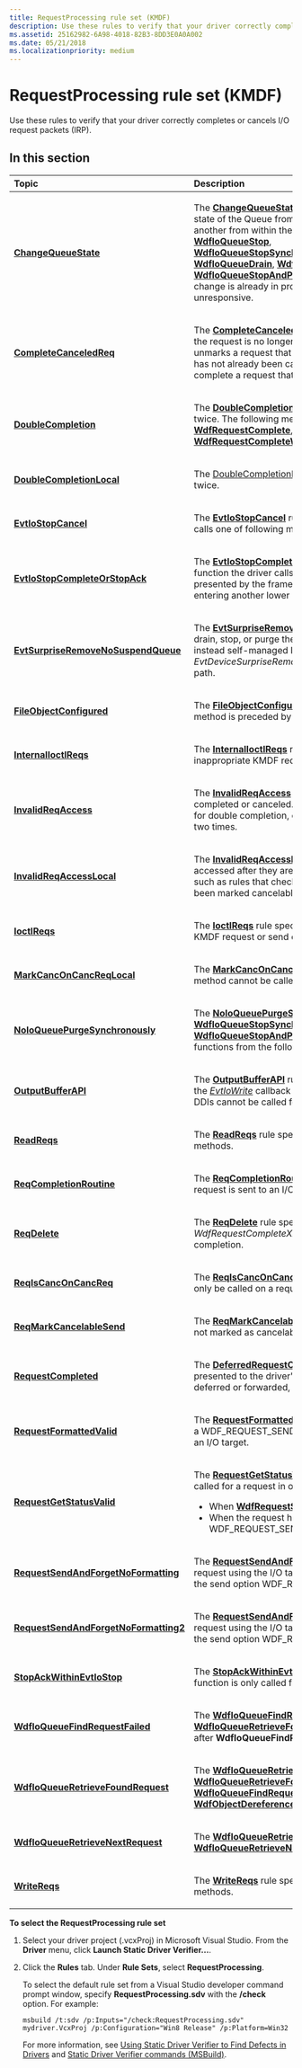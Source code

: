 ```yaml
---
title: RequestProcessing rule set (KMDF)
description: Use these rules to verify that your driver correctly completes or cancels I/O request packets (IRP).
ms.assetid: 25162982-6A98-4018-82B3-8DD3E0A0A002
ms.date: 05/21/2018
ms.localizationpriority: medium
---
```


# RequestProcessing rule set (KMDF)


Use these rules to verify that your driver correctly completes or cancels I/O request packets (IRP).

## In this section


<table>
<colgroup>
<col width="50%" />
<col width="50%" />
</colgroup>
<thead>
<tr class="header">
<th align="left">Topic</th>
<th align="left">Description</th>
</tr>
</thead>
<tbody>
<tr class="odd">
<td align="left"><p><a href="kmdf-changequeuestate.md" data-raw-source="[&lt;strong&gt;ChangeQueueState&lt;/strong&gt;](kmdf-changequeuestate.md)"><strong>ChangeQueueState</strong></a></p></td>
<td align="left"><p>The <a href="kmdf-changequeuestate.md" data-raw-source="[&lt;strong&gt;ChangeQueueState&lt;/strong&gt;](kmdf-changequeuestate.md)"><strong>ChangeQueueState</strong></a> rule specifies that the WDF driver doesn't try to change the state of the Queue from concurrent threads or doesn’t call state changing DDIs one after another from within the same thread. Queue state changing callback functions are <a href="https://msdn.microsoft.com/library/windows/hardware/ff548482" data-raw-source="[&lt;strong&gt;WdfIoQueueStop&lt;/strong&gt;](https://msdn.microsoft.com/library/windows/hardware/ff548482)"><strong>WdfIoQueueStop</strong></a>, <a href="https://msdn.microsoft.com/library/windows/hardware/ff548489" data-raw-source="[&lt;strong&gt;WdfIoQueueStopSynchronously&lt;/strong&gt;](https://msdn.microsoft.com/library/windows/hardware/ff548489)"><strong>WdfIoQueueStopSynchronously</strong></a>,<a href="https://msdn.microsoft.com/library/windows/hardware/ff548442" data-raw-source="[&lt;strong&gt;WdfIoQueuePurge&lt;/strong&gt;](https://msdn.microsoft.com/library/windows/hardware/ff548442)"><strong>WdfIoQueuePurge</strong></a>,<a href="https://msdn.microsoft.com/library/windows/hardware/ff548449" data-raw-source="[&lt;strong&gt;WdfIoQueuePurgeSynchronously&lt;/strong&gt;](https://msdn.microsoft.com/library/windows/hardware/ff548449)"><strong>WdfIoQueuePurgeSynchronously</strong></a>, <a href="https://msdn.microsoft.com/library/windows/hardware/ff547406" data-raw-source="[&lt;strong&gt;WdfIoQueueDrain&lt;/strong&gt;](https://msdn.microsoft.com/library/windows/hardware/ff547406)"><strong>WdfIoQueueDrain</strong></a>, <a href="https://msdn.microsoft.com/library/windows/hardware/ff547412" data-raw-source="[&lt;strong&gt;WdfIoQueueDrainSynchronously&lt;/strong&gt;](https://msdn.microsoft.com/library/windows/hardware/ff547412)"><strong>WdfIoQueueDrainSynchronously</strong></a>, <a href="https://msdn.microsoft.com/library/windows/hardware/hh439289" data-raw-source="[&lt;strong&gt;WdfIoQueueStopAndPurge&lt;/strong&gt;](https://msdn.microsoft.com/library/windows/hardware/hh439289)"><strong>WdfIoQueueStopAndPurge</strong></a> and <a href="https://msdn.microsoft.com/library/windows/hardware/hh439293" data-raw-source="[&lt;strong&gt;WdfIoQueueStopAndPurgeSynchronously&lt;/strong&gt;](https://msdn.microsoft.com/library/windows/hardware/hh439293)"><strong>WdfIoQueueStopAndPurgeSynchronously</strong></a>. If these DDIs are called when a Queue state change is already in progress it will cause a computer to crash or to become unresponsive.</p></td>
</tr>
<tr class="even">
<td align="left"><p><a href="kmdf-completecanceledreq.md" data-raw-source="[&lt;strong&gt;CompleteCanceledReq&lt;/strong&gt;](kmdf-completecanceledreq.md)"><strong>CompleteCanceledReq</strong></a></p></td>
<td align="left"><p>The <a href="kmdf-completecanceledreq.md" data-raw-source="[&lt;strong&gt;CompleteCanceledReq&lt;/strong&gt;](kmdf-completecanceledreq.md)"><strong>CompleteCanceledReq</strong></a> rule specifies that if the request has already been canceled, the request is no longer valid, and the driver should not complete it. While the driver unmarks a request that was previously marked cancelable, it must check that the request has not already been canceled. If the driver does not make this check, the driver might complete a request that has been freed.</p></td>
</tr>
<tr class="odd">
<td align="left"><p><a href="kmdf-doublecompletion.md" data-raw-source="[&lt;strong&gt;DoubleCompletion&lt;/strong&gt;](kmdf-doublecompletion.md)"><strong>DoubleCompletion</strong></a></p></td>
<td align="left"><p>The <a href="kmdf-doublecompletion.md" data-raw-source="[&lt;strong&gt;DoubleCompletion&lt;/strong&gt;](kmdf-doublecompletion.md)"><strong>DoubleCompletion</strong></a> rule specifies that drivers must not complete an I/O request twice. The following methods should not be called twice in a row for the same request: <a href="https://msdn.microsoft.com/library/windows/hardware/ff549945" data-raw-source="[&lt;strong&gt;WdfRequestComplete&lt;/strong&gt;](https://msdn.microsoft.com/library/windows/hardware/ff549945)"><strong>WdfRequestComplete</strong></a>, <a href="https://msdn.microsoft.com/library/windows/hardware/ff549948" data-raw-source="[&lt;strong&gt;WdfRequestCompleteWithInformation&lt;/strong&gt;](https://msdn.microsoft.com/library/windows/hardware/ff549948)"><strong>WdfRequestCompleteWithInformation</strong></a>, <a href="https://msdn.microsoft.com/library/windows/hardware/ff549949" data-raw-source="[&lt;strong&gt;WdfRequestCompleteWithPriorityBoost&lt;/strong&gt;](https://msdn.microsoft.com/library/windows/hardware/ff549949)"><strong>WdfRequestCompleteWithPriorityBoost</strong></a>.</p></td>
</tr>
<tr class="even">
<td align="left"><p><a href="kmdf-doublecompletionlocal.md" data-raw-source="[&lt;strong&gt;DoubleCompletionLocal&lt;/strong&gt;](kmdf-doublecompletionlocal.md)"><strong>DoubleCompletionLocal</strong></a></p></td>
<td align="left"><p>The <a href="kmdf-doublecompletionlocal.md" data-raw-source="[DoubleCompletionLocal](kmdf-doublecompletionlocal.md)">DoubleCompletionLocal</a> rule specifies that drivers must not complete an I/O request twice.</p></td>
</tr>
<tr class="odd">
<td align="left"><p><a href="kmdf-evtiostopcancel.md" data-raw-source="[&lt;strong&gt;EvtIoStopCancel&lt;/strong&gt;](kmdf-evtiostopcancel.md)"><strong>EvtIoStopCancel</strong></a></p></td>
<td align="left"><p>The <a href="kmdf-evtiostopcancel.md" data-raw-source="[&lt;strong&gt;EvtIoStopCancel&lt;/strong&gt;](kmdf-evtiostopcancel.md)"><strong>EvtIoStopCancel</strong></a> rule specifies that within the <a href="https://msdn.microsoft.com/library/windows/hardware/ff541788" data-raw-source="[&lt;em&gt;EvtIoStop&lt;/em&gt;](https://msdn.microsoft.com/library/windows/hardware/ff541788)"><em>EvtIoStop</em></a> callback function, the driver calls one of following methods for I/O requests that are not cancelable.</p></td>
</tr>
<tr class="even">
<td align="left"><p><a href="kmdf-evtiostopcompleteorstopack.md" data-raw-source="[&lt;strong&gt;EvtIoStopCompleteOrStopAck&lt;/strong&gt;](kmdf-evtiostopcompleteorstopack.md)"><strong>EvtIoStopCompleteOrStopAck</strong></a></p></td>
<td align="left"><p>The <a href="kmdf-evtiostopcompleteorstopack.md" data-raw-source="[&lt;strong&gt;EvtIoStopCompleteOrStopAck&lt;/strong&gt;](kmdf-evtiostopcompleteorstopack.md)"><strong>EvtIoStopCompleteOrStopAck</strong></a> rule specifies that within the <a href="https://msdn.microsoft.com/library/windows/hardware/ff541788" data-raw-source="[&lt;em&gt;EvtIoStop&lt;/em&gt;](https://msdn.microsoft.com/library/windows/hardware/ff541788)"><em>EvtIoStop</em></a> callback function the driver calls one of the following methods for each I/O request that is presented by the framework. If this is not done, the driver might block the system from entering another lower power state.</p></td>
</tr>
<tr class="odd">
<td align="left"><p><a href="kmdf-evtsurpriseremovenosuspendqueue.md" data-raw-source="[&lt;strong&gt;EvtSurpriseRemoveNoSuspendQueue&lt;/strong&gt;](kmdf-evtsurpriseremovenosuspendqueue.md)"><strong>EvtSurpriseRemoveNoSuspendQueue</strong></a></p></td>
<td align="left"><p>The <a href="kmdf-evtsurpriseremovenosuspendqueue.md" data-raw-source="[&lt;strong&gt;EvtSurpriseRemoveNoSuspendQueue&lt;/strong&gt;](kmdf-evtsurpriseremovenosuspendqueue.md)"><strong>EvtSurpriseRemoveNoSuspendQueue</strong></a> rule specifies that WDF Drivers shouldn’t drain, stop, or purge the queue from <a href="https://msdn.microsoft.com/library/windows/hardware/ff540913" data-raw-source="[&lt;em&gt;EvtDeviceSurpriseRemoval&lt;/em&gt;](https://msdn.microsoft.com/library/windows/hardware/ff540913)"><em>EvtDeviceSurpriseRemoval</em></a> callback function, instead self-managed I/O callback functions should be used. The <em>EvtDeviceSurpriseRemoval</em> callback function isn’t synchronized with the power-down path.</p></td>
</tr>
<tr class="even">
<td align="left"><p><a href="kmdf-fileobjectconfigured.md" data-raw-source="[&lt;strong&gt;FileObjectConfigured&lt;/strong&gt;](kmdf-fileobjectconfigured.md)"><strong>FileObjectConfigured</strong></a></p></td>
<td align="left"><p>The <a href="kmdf-fileobjectconfigured.md" data-raw-source="[&lt;strong&gt;FileObjectConfigured&lt;/strong&gt;](kmdf-fileobjectconfigured.md)"><strong>FileObjectConfigured</strong></a> rule specifies that a call to the <a href="https://msdn.microsoft.com/library/windows/hardware/ff549963" data-raw-source="[&lt;strong&gt;WdfRequestGetFileObject&lt;/strong&gt;](https://msdn.microsoft.com/library/windows/hardware/ff549963)"><strong>WdfRequestGetFileObject</strong></a> method is preceded by a call to <a href="https://msdn.microsoft.com/library/windows/hardware/ff546107" data-raw-source="[&lt;strong&gt;WdfDeviceInitSetFileObjectConfig&lt;/strong&gt;](https://msdn.microsoft.com/library/windows/hardware/ff546107)"><strong>WdfDeviceInitSetFileObjectConfig</strong></a>.</p></td>
</tr>
<tr class="odd">
<td align="left"><p><a href="kmdf-internalioctlreqs.md" data-raw-source="[&lt;strong&gt;InternalIoctlReqs&lt;/strong&gt;](kmdf-internalioctlreqs.md)"><strong>InternalIoctlReqs</strong></a></p></td>
<td align="left"><p>The <a href="kmdf-internalioctlreqs.md" data-raw-source="[&lt;strong&gt;InternalIoctlReqs&lt;/strong&gt;](kmdf-internalioctlreqs.md)"><strong>InternalIoctlReqs</strong></a> rule specifies that internal IOCTL requests are not passed to inappropriate KMDF request-send device driver interfaces (DDIs).</p></td>
</tr>
<tr class="even">
<td align="left"><p><a href="kmdf-invalidreqaccess.md" data-raw-source="[&lt;strong&gt;InvalidReqAccess&lt;/strong&gt;](kmdf-invalidreqaccess.md)"><strong>InvalidReqAccess</strong></a></p></td>
<td align="left"><p>The <a href="kmdf-invalidreqaccess.md" data-raw-source="[&lt;strong&gt;InvalidReqAccess&lt;/strong&gt;](kmdf-invalidreqaccess.md)"><strong>InvalidReqAccess</strong></a> rule specifies that requests are not accessed after they are completed or canceled. This rule might overlap with other rules, such as rules that check for double completion, or rules that check for requests have been marked cancelable two times.</p></td>
</tr>
<tr class="odd">
<td align="left"><p><a href="kmdf-invalidreqaccesslocal.md" data-raw-source="[&lt;strong&gt;InvalidReqAccessLocal&lt;/strong&gt;](kmdf-invalidreqaccesslocal.md)"><strong>InvalidReqAccessLocal</strong></a></p></td>
<td align="left"><p>The <a href="kmdf-invalidreqaccesslocal.md" data-raw-source="[&lt;strong&gt;InvalidReqAccessLocal&lt;/strong&gt;](kmdf-invalidreqaccesslocal.md)"><strong>InvalidReqAccessLocal</strong></a> rule specifies that locally created requests are not accessed after they are completed or canceled. This rule might overlap with other rules, such as rules that check for double completion, or rules that check for requests have been marked cancelable two times.</p></td>
</tr>
<tr class="even">
<td align="left"><p><a href="kmdf-ioctlreqs.md" data-raw-source="[&lt;strong&gt;IoctlReqs&lt;/strong&gt;](kmdf-ioctlreqs.md)"><strong>IoctlReqs</strong></a></p></td>
<td align="left"><p>The <a href="kmdf-ioctlreqs.md" data-raw-source="[&lt;strong&gt;IoctlReqs&lt;/strong&gt;](kmdf-ioctlreqs.md)"><strong>IoctlReqs</strong></a> rule specifies that IOCTL requests must not be passed to inappropriate KMDF request or send device driver interfaces (DDIs).</p></td>
</tr>
<tr class="odd">
<td align="left"><p><a href="kmdf-markcanconcancreqlocal.md" data-raw-source="[&lt;strong&gt;MarkCancOnCancReqLocal&lt;/strong&gt;](kmdf-markcanconcancreqlocal.md)"><strong>MarkCancOnCancReqLocal</strong></a></p></td>
<td align="left"><p>The <a href="kmdf-markcanconcancreqlocal.md" data-raw-source="[&lt;strong&gt;MarkCancOnCancReqLocal&lt;/strong&gt;](kmdf-markcanconcancreqlocal.md)"><strong>MarkCancOnCancReqLocal</strong></a> rule specifies that <a href="https://msdn.microsoft.com/library/windows/hardware/ff549983" data-raw-source="[&lt;strong&gt;WdfRequestMarkCancelable&lt;/strong&gt;](https://msdn.microsoft.com/library/windows/hardware/ff549983)"><strong>WdfRequestMarkCancelable</strong></a> method cannot be called two consecutive times on the same I/O request.</p></td>
</tr>
<tr class="even">
<td align="left"><p><a href="noioqueuepurgesynchronously.md" data-raw-source="[&lt;strong&gt;NoIoQueuePurgeSynchronously&lt;/strong&gt;](noioqueuepurgesynchronously.md)"><strong>NoIoQueuePurgeSynchronously</strong></a></p></td>
<td align="left"><p>The <a href="noioqueuepurgesynchronously.md" data-raw-source="[&lt;strong&gt;NoIoQueuePurgeSynchronously&lt;/strong&gt;](noioqueuepurgesynchronously.md)"><strong>NoIoQueuePurgeSynchronously</strong></a> rule verifies that WDF drivers don't call the <a href="https://msdn.microsoft.com/library/windows/hardware/ff548489" data-raw-source="[&lt;strong&gt;WdfIoQueueStopSynchronously&lt;/strong&gt;](https://msdn.microsoft.com/library/windows/hardware/ff548489)"><strong>WdfIoQueueStopSynchronously</strong></a>, <a href="https://msdn.microsoft.com/library/windows/hardware/ff547412" data-raw-source="[&lt;strong&gt;WdfIoQueueDrainSynchronously&lt;/strong&gt;](https://msdn.microsoft.com/library/windows/hardware/ff547412)"><strong>WdfIoQueueDrainSynchronously</strong></a>, <a href="https://msdn.microsoft.com/library/windows/hardware/hh439293" data-raw-source="[&lt;strong&gt;WdfIoQueueStopAndPurgeSynchronously&lt;/strong&gt;](https://msdn.microsoft.com/library/windows/hardware/hh439293)"><strong>WdfIoQueueStopAndPurgeSynchronously</strong></a>, or <a href="https://msdn.microsoft.com/library/windows/hardware/ff548449" data-raw-source="[&lt;strong&gt;WdfIoQueuePurgeSynchronously&lt;/strong&gt;](https://msdn.microsoft.com/library/windows/hardware/ff548449)"><strong>WdfIoQueuePurgeSynchronously</strong></a> functions from the following EvtIO queue object event callback functions:</p></td>
</tr>
<tr class="odd">
<td align="left"><p><a href="kmdf-outputbufferapi.md" data-raw-source="[&lt;strong&gt;OutputBufferAPI&lt;/strong&gt;](kmdf-outputbufferapi.md)"><strong>OutputBufferAPI</strong></a></p></td>
<td align="left"><p>The <a href="kmdf-outputbufferapi.md" data-raw-source="[&lt;strong&gt;OutputBufferAPI&lt;/strong&gt;](kmdf-outputbufferapi.md)"><strong>OutputBufferAPI</strong></a> rule specifies that the correct DDIs for buffer retrieval are used in the <a href="https://msdn.microsoft.com/library/windows/hardware/ff541813" data-raw-source="[&lt;em&gt;EvtIoWrite&lt;/em&gt;](https://msdn.microsoft.com/library/windows/hardware/ff541813)"><em>EvtIoWrite</em></a> callback function. Within the <em>EvtIoWrite</em> callback function, the following DDIs cannot be called for buffer retrieval:</p></td>
</tr>
<tr class="even">
<td align="left"><p><a href="kmdf-readreqs.md" data-raw-source="[&lt;strong&gt;ReadReqs&lt;/strong&gt;](kmdf-readreqs.md)"><strong>ReadReqs</strong></a></p></td>
<td align="left"><p>The <a href="kmdf-readreqs.md" data-raw-source="[&lt;strong&gt;ReadReqs&lt;/strong&gt;](kmdf-readreqs.md)"><strong>ReadReqs</strong></a> rule specifies that read requests are not passed to inappropriate KMDF methods.</p></td>
</tr>
<tr class="odd">
<td align="left"><p><a href="kmdf-reqcompletionroutine.md" data-raw-source="[&lt;strong&gt;ReqCompletionRoutine&lt;/strong&gt;](kmdf-reqcompletionroutine.md)"><strong>ReqCompletionRoutine</strong></a></p></td>
<td align="left"><p>The <a href="kmdf-reqcompletionroutine.md" data-raw-source="[&lt;strong&gt;ReqCompletionRoutine&lt;/strong&gt;](kmdf-reqcompletionroutine.md)"><strong>ReqCompletionRoutine</strong></a> rule specifies that a completion routine must be set before a request is sent to an I/O target.</p></td>
</tr>
<tr class="even">
<td align="left"><p><a href="kmdf-reqdelete.md" data-raw-source="[&lt;strong&gt;ReqDelete&lt;/strong&gt;](kmdf-reqdelete.md)"><strong>ReqDelete</strong></a></p></td>
<td align="left"><p>The <a href="kmdf-reqdelete.md" data-raw-source="[&lt;strong&gt;ReqDelete&lt;/strong&gt;](kmdf-reqdelete.md)"><strong>ReqDelete</strong></a> rule specifies that driver-created requests are not passed to <em>WdfRequestCompleteXxx</em> functions. Instead, the request should be deleted upon completion.</p></td>
</tr>
<tr class="odd">
<td align="left"><p><a href="kmdf-reqiscanconcancreq.md" data-raw-source="[&lt;strong&gt;ReqIsCancOnCancReq&lt;/strong&gt;](kmdf-reqiscanconcancreq.md)"><strong>ReqIsCancOnCancReq</strong></a></p></td>
<td align="left"><p>The <a href="kmdf-reqiscanconcancreq.md" data-raw-source="[&lt;strong&gt;ReqIsCancOnCancReq&lt;/strong&gt;](kmdf-reqiscanconcancreq.md)"><strong>ReqIsCancOnCancReq</strong></a> rule specifies that the <a href="https://msdn.microsoft.com/library/windows/hardware/ff549976" data-raw-source="[&lt;strong&gt;WdfRequestIsCanceled&lt;/strong&gt;](https://msdn.microsoft.com/library/windows/hardware/ff549976)"><strong>WdfRequestIsCanceled</strong></a> method can only be called on a request that is not marked as cancelable.</p></td>
</tr>
<tr class="even">
<td align="left"><p><a href="kmdf-reqmarkcancelablesend.md" data-raw-source="[&lt;strong&gt;ReqMarkCancelableSend&lt;/strong&gt;](kmdf-reqmarkcancelablesend.md)"><strong>ReqMarkCancelableSend</strong></a></p></td>
<td align="left"><p>The <a href="kmdf-reqmarkcancelablesend.md" data-raw-source="[&lt;strong&gt;ReqMarkCancelableSend&lt;/strong&gt;](kmdf-reqmarkcancelablesend.md)"><strong>ReqMarkCancelableSend</strong></a> rule specifies that requests forwarded by the driver are not marked as cancelable by calling <a href="https://msdn.microsoft.com/library/windows/hardware/ff549983" data-raw-source="[&lt;strong&gt;WdfRequestMarkCancelable&lt;/strong&gt;](https://msdn.microsoft.com/library/windows/hardware/ff549983)"><strong>WdfRequestMarkCancelable</strong></a>.</p></td>
</tr>
<tr class="odd">
<td align="left"><p><a href="kmdf-requestcompleted.md" data-raw-source="[&lt;strong&gt;RequestCompleted&lt;/strong&gt;](kmdf-requestcompleted.md)"><strong>RequestCompleted</strong></a></p></td>
<td align="left"><p>The <a href="kmdf-deferredrequestcompleted.md" data-raw-source="[&lt;strong&gt;DeferredRequestCompleted&lt;/strong&gt;](kmdf-deferredrequestcompleted.md)"><strong>DeferredRequestCompleted</strong></a> rule specifies that for a non-filter driver each request presented to the driver's default I/O queue must be completed, unless the request is deferred or forwarded, or if <a href="https://msdn.microsoft.com/library/windows/hardware/ff550033" data-raw-source="[&lt;strong&gt;WdfRequestStopAcknowledge&lt;/strong&gt;](https://msdn.microsoft.com/library/windows/hardware/ff550033)"><strong>WdfRequestStopAcknowledge</strong></a> is called.</p></td>
</tr>
<tr class="even">
<td align="left"><p><a href="kmdf-requestformattedvalid.md" data-raw-source="[&lt;strong&gt;RequestFormattedValid&lt;/strong&gt;](kmdf-requestformattedvalid.md)"><strong>RequestFormattedValid</strong></a></p></td>
<td align="left"><p>The <a href="kmdf-requestformattedvalid.md" data-raw-source="[&lt;strong&gt;RequestFormattedValid&lt;/strong&gt;](kmdf-requestformattedvalid.md)"><strong>RequestFormattedValid</strong></a> rule specifies that the driver formats all requests, except for a WDF_REQUEST_SEND_OPTION_SEND_AND_FORGET request, before it sends them to an I/O target.</p></td>
</tr>
<tr class="odd">
<td align="left"><p><a href="kmdf-requestgetstatusvalid.md" data-raw-source="[&lt;strong&gt;RequestGetStatusValid&lt;/strong&gt;](kmdf-requestgetstatusvalid.md)"><strong>RequestGetStatusValid</strong></a></p></td>
<td align="left"><p>The <a href="kmdf-requestgetstatusvalid.md" data-raw-source="[&lt;strong&gt;RequestGetStatusValid&lt;/strong&gt;](kmdf-requestgetstatusvalid.md)"><strong>RequestGetStatusValid</strong></a> rule that specifies that <a href="https://msdn.microsoft.com/library/windows/hardware/ff549974" data-raw-source="[&lt;strong&gt;WdfRequestGetStatus&lt;/strong&gt;](https://msdn.microsoft.com/library/windows/hardware/ff549974)"><strong>WdfRequestGetStatus</strong></a> should be called for a request in one of the following situations:</p>
<ul>
<li>When <a href="https://msdn.microsoft.com/library/windows/hardware/ff550027" data-raw-source="[&lt;strong&gt;WdfRequestSend&lt;/strong&gt;](https://msdn.microsoft.com/library/windows/hardware/ff550027)"><strong>WdfRequestSend</strong></a> returns failure.</li>
<li>When the request has been sent with WDF_REQUEST_SEND_OPTION_SYNCHRONOUS.</li>
</ul></td>
</tr>
<tr class="even">
<td align="left"><p><a href="kmdf-requestsendandforgetnoformatting.md" data-raw-source="[&lt;strong&gt;RequestSendAndForgetNoFormatting&lt;/strong&gt;](kmdf-requestsendandforgetnoformatting.md)"><strong>RequestSendAndForgetNoFormatting</strong></a></p></td>
<td align="left"><p>The <a href="kmdf-requestsendandforgetnoformatting.md" data-raw-source="[&lt;strong&gt;RequestSendAndForgetNoFormatting&lt;/strong&gt;](kmdf-requestsendandforgetnoformatting.md)"><strong>RequestSendAndForgetNoFormatting</strong></a> rule verifies that the driver doesn't format a request using the I/O target formatting functions before sending it to an I/O target with the send option WDF_REQUEST_SEND_OPTION_SEND_AND_FORGET.</p></td>
</tr>
<tr class="odd">
<td align="left"><p><a href="kmdf-requestsendandforgetnoformatting2.md" data-raw-source="[&lt;strong&gt;RequestSendAndForgetNoFormatting2&lt;/strong&gt;](kmdf-requestsendandforgetnoformatting2.md)"><strong>RequestSendAndForgetNoFormatting2</strong></a></p></td>
<td align="left"><p>The <a href="kmdf-requestsendandforgetnoformatting2.md" data-raw-source="[&lt;strong&gt;RequestSendAndForgetNoFormatting2&lt;/strong&gt;](kmdf-requestsendandforgetnoformatting2.md)"><strong>RequestSendAndForgetNoFormatting2</strong></a> rule verifies that the driver doesn't format a request using the I/O target formatting functions before sending it to an I/O target with the send option WDF_REQUEST_SEND_OPTION_SEND_AND_FORGET.</p></td>
</tr>
<tr class="even">
<td align="left"><p><a href="kmdf-stopackwithinevtiostop.md" data-raw-source="[&lt;strong&gt;StopAckWithinEvtIoStop&lt;/strong&gt;](kmdf-stopackwithinevtiostop.md)"><strong>StopAckWithinEvtIoStop</strong></a></p></td>
<td align="left"><p>The <a href="kmdf-stopackwithinevtiostop.md" data-raw-source="[&lt;strong&gt;StopAckWithinEvtIoStop&lt;/strong&gt;](kmdf-stopackwithinevtiostop.md)"><strong>StopAckWithinEvtIoStop</strong></a> rule specifies that the <a href="https://msdn.microsoft.com/library/windows/hardware/ff550033" data-raw-source="[&lt;strong&gt;WdfRequestStopAcknowledge&lt;/strong&gt;](https://msdn.microsoft.com/library/windows/hardware/ff550033)"><strong>WdfRequestStopAcknowledge</strong></a> function is only called from within <a href="https://msdn.microsoft.com/library/windows/hardware/ff541788" data-raw-source="[&lt;em&gt;EvtIoStop&lt;/em&gt;](https://msdn.microsoft.com/library/windows/hardware/ff541788)"><em>EvtIoStop</em></a> callback function.</p></td>
</tr>
<tr class="odd">
<td align="left"><p><a href="kmdf-wdfioqueuefindrequestfailed.md" data-raw-source="[&lt;strong&gt;WdfIoQueueFindRequestFailed&lt;/strong&gt;](kmdf-wdfioqueuefindrequestfailed.md)"><strong>WdfIoQueueFindRequestFailed</strong></a></p></td>
<td align="left"><p>The <a href="kmdf-wdfioqueuefindrequestfailed.md" data-raw-source="[&lt;strong&gt;WdfIoQueueFindRequestFailed&lt;/strong&gt;](kmdf-wdfioqueuefindrequestfailed.md)"><strong>WdfIoQueueFindRequestFailed</strong></a> rule specifies that <a href="kmdf-wdfioqueueretrievefoundrequest.md" data-raw-source="[&lt;strong&gt;WdfIoQueueRetrieveFoundRequest&lt;/strong&gt;](kmdf-wdfioqueueretrievefoundrequest.md)"><strong>WdfIoQueueRetrieveFoundRequest</strong></a> or <a href="https://msdn.microsoft.com/library/windows/hardware/ff548739" data-raw-source="[&lt;strong&gt;WdfObjectDereference&lt;/strong&gt;](https://msdn.microsoft.com/library/windows/hardware/ff548739)"><strong>WdfObjectDereference</strong></a> should only be called after <strong>WdfIoQueueFindRequestFailed</strong> returns STATUS_SUCCESS.</p></td>
</tr>
<tr class="even">
<td align="left"><p><a href="kmdf-wdfioqueueretrievefoundrequest.md" data-raw-source="[&lt;strong&gt;WdfIoQueueRetrieveFoundRequest&lt;/strong&gt;](kmdf-wdfioqueueretrievefoundrequest.md)"><strong>WdfIoQueueRetrieveFoundRequest</strong></a></p></td>
<td align="left"><p>The <a href="kmdf-wdfioqueueretrievefoundrequest.md" data-raw-source="[&lt;strong&gt;WdfIoQueueRetrieveFoundRequest&lt;/strong&gt;](kmdf-wdfioqueueretrievefoundrequest.md)"><strong>WdfIoQueueRetrieveFoundRequest</strong></a> rule specifies that <a href="https://msdn.microsoft.com/library/windows/hardware/ff548456" data-raw-source="[&lt;strong&gt;WdfIoQueueRetrieveFoundRequest&lt;/strong&gt;](https://msdn.microsoft.com/library/windows/hardware/ff548456)"><strong>WdfIoQueueRetrieveFoundRequest</strong></a> method is called only after <a href="https://msdn.microsoft.com/library/windows/hardware/ff547415" data-raw-source="[&lt;strong&gt;WdfIoQueueFindRequest&lt;/strong&gt;](https://msdn.microsoft.com/library/windows/hardware/ff547415)"><strong>WdfIoQueueFindRequest</strong></a> is called and returned STATUS_SUCCESS and no <a href="https://msdn.microsoft.com/library/windows/hardware/ff548739" data-raw-source="[&lt;strong&gt;WdfObjectDereference&lt;/strong&gt;](https://msdn.microsoft.com/library/windows/hardware/ff548739)"><strong>WdfObjectDereference</strong></a> is called on the same request.</p></td>
</tr>
<tr class="odd">
<td align="left"><p><a href="kmdf-wdfioqueueretrievenextrequest.md" data-raw-source="[&lt;strong&gt;WdfIoQueueRetrieveNextRequest&lt;/strong&gt;](kmdf-wdfioqueueretrievenextrequest.md)"><strong>WdfIoQueueRetrieveNextRequest</strong></a></p></td>
<td align="left"><p>The <a href="kmdf-wdfioqueueretrievenextrequest.md" data-raw-source="[&lt;strong&gt;WdfIoQueueRetrieveNextRequest&lt;/strong&gt;](kmdf-wdfioqueueretrievenextrequest.md)"><strong>WdfIoQueueRetrieveNextRequest</strong></a> rule specifies that <a href="https://msdn.microsoft.com/library/windows/hardware/ff548462" data-raw-source="[&lt;strong&gt;WdfIoQueueRetrieveNextRequest&lt;/strong&gt;](https://msdn.microsoft.com/library/windows/hardware/ff548462)"><strong>WdfIoQueueRetrieveNextRequest</strong></a> is not called after <a href="https://msdn.microsoft.com/library/windows/hardware/ff547415" data-raw-source="[&lt;strong&gt;WdfIoQueueFindRequest&lt;/strong&gt;](https://msdn.microsoft.com/library/windows/hardware/ff547415)"><strong>WdfIoQueueFindRequest</strong></a> is called.</p></td>
</tr>
<tr class="even">
<td align="left"><p><a href="kmdf-writereqs.md" data-raw-source="[&lt;strong&gt;WriteReqs&lt;/strong&gt;](kmdf-writereqs.md)"><strong>WriteReqs</strong></a></p></td>
<td align="left"><p>The <a href="kmdf-writereqs.md" data-raw-source="[&lt;strong&gt;WriteReqs&lt;/strong&gt;](kmdf-writereqs.md)"><strong>WriteReqs</strong></a> rule specifies that a write request is not passed to inappropriate KMDF methods.</p></td>
</tr>
</tbody>
</table>

 

**To select the RequestProcessing rule set**

1.  Select your driver project (.vcxProj) in Microsoft Visual Studio. From the **Driver** menu, click **Launch Static Driver Verifier…**.

2.  Click the **Rules** tab. Under **Rule Sets**, select **RequestProcessing**.

    To select the default rule set from a Visual Studio developer command prompt window, specify **RequestProcessing.sdv** with the **/check** option. For example:

    ```
    msbuild /t:sdv /p:Inputs="/check:RequestProcessing.sdv" mydriver.VcxProj /p:Configuration="Win8 Release" /p:Platform=Win32
    ```

    For more information, see [Using Static Driver Verifier to Find Defects in Drivers](https://msdn.microsoft.com/library/windows/hardware/hh454281) and [Static Driver Verifier commands (MSBuild)](https://msdn.microsoft.com/library/windows/hardware/hh466459).

 

 





